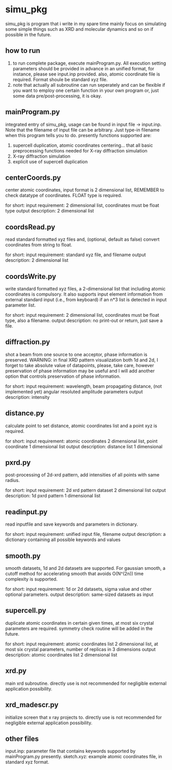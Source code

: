 # simu_pkg
simu_pkg is program that i write in my spare time mainly focus on simulating some simple things such as XRD and molecular dynamics and so on if possible in the future.

how to run
----------
1. to run complete package, execute mainProgram.py. All execution setting parameters should be provided in advance in an unified format, for instance, please see input.inp provided.
also, atomic coordinate file is required. Format shoule be standard xyz file.
2. note that actually all subroutine can run seperately and can be flexible if you want to employ one certain function in your own program or, just some data pre/post-processing, it is okay.

mainProgram.py
--------------
integrated entry of simu_pkg, usage can be found in input file -> input.inp. Note that the filename of input file can be arbitrary. Just type-in filename when this program tells you to do.
presently functions supported are:
1. supercell duplication, atomic coordinates centering... that all basic preprocessing functions needed for X-ray diffraction simulation
2. X-ray diffraction simulation
3. explicit use of supercell duplication

centerCoords.py
---------------
center atomic coordinates, input format is 2 dimensional list, REMEMBER to check datatype of coordinates. FLOAT type is required.

for short:
input requirement: 2 dimensional list, coordinates must be float type
output description: 2 dimensional list

coordsRead.py
-------------
read standard formatted xyz files and, (optional, default as false) convert coordinates from string to float.

for short:
input requirement: standard xyz file, and filename
output description: 2 dimensional list

coordsWrite.py
--------------
write standard formatted xyz files, a 2-dimensional list that including atomic coordinates is compulsory. It also supports input element information from external standard input (i.e., from keyboard) if an n*3 list is detected in input parameter list.

for short:
input requirement: 2 dimensional list, coordinates must be float type, also a filename.
output description: no print-out or return, just save a file.

diffraction.py
--------------
shot a beam from one source to one acceptor, phase information is preserved.
WARNING: in final XRD pattern visualization both 1d and 2d, I forget to take absolute value of datapoints, please, take care, however preservation of phase information may be useful and I will add another option that controls preservation of phase information.

for short:
input requirement: wavelength, beam propagating distance, (not implemented yet) angular resoluted amplitude parameters
output description: intensity

distance.py
-----------
calculate point to set distance, atomic coordinates list and a point xyz is required.

for short:
input requirement: atomic coordinates 2 dimensional list, point coordinate 1 dimensional list
output description: distance list 1 dimensional

pxrd.py
-------
post-processing of 2d-xrd pattern, add intensities of all points with same radius.

for short:
input requirement: 2d xrd pattern dataset 2 dimensional list
output description: 1d pxrd pattern 1 dimensional list

readinput.py
------------
read inputfile and save keywords and parameters in dictionary.

for short:
input requirement: unified input file, filename
output description: a dictionary containing all possible keywords and values

smooth.py
---------
smooth datasets, 1d and 2d datasets are supported. For gaussian smooth, a cutoff method for accelerating smooth that avoids O(N^(2n)) time complexity is supported.

for short:
input requirement: 1d or 2d datasets, sigma value and other optional parameters.
output description: same-sized datasets as input

supercell.py
------------
duplicate atomic coordinates in certain given times, at most six crystal parameters are required. symmetry check routine will be added in the future.

for short:
input requirement: atomic coordinates list 2 dimensional list, at most six crystal parameters, number of replicas in 3 dimensions
output description: atomic coordinates list 2 dimensional list

xrd.py
------
main xrd subroutine. directly use is not recommended for negligible external application possibility.

xrd_madescr.py
--------------
initialize screen that x ray projects to. directly use is not recommended for negligible external application possibility.

other files
-----------
input.inp: parameter file that contains keywords supported by mainProgram.py presently.
sketch.xyz: example atomic coordinates file, in standard xyz format.

